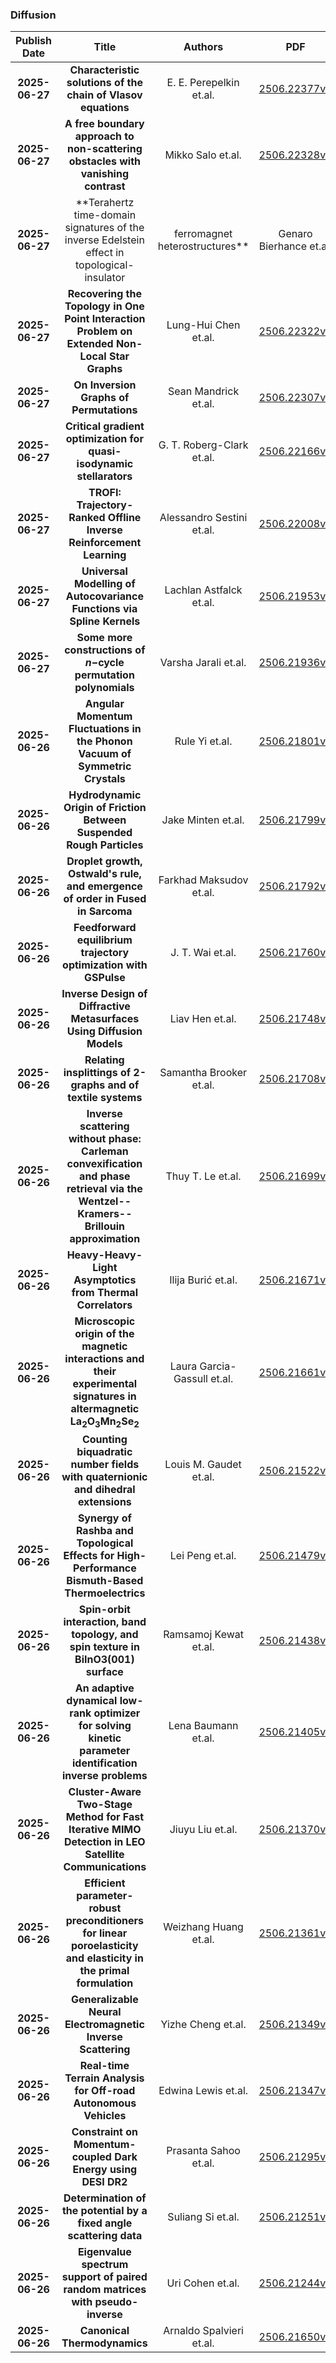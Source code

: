 
### Diffusion
|Publish Date|Title|Authors|PDF|Code|
| :---: | :---: | :---: | :---: | :---: |
|**2025-06-27**|**Characteristic solutions of the chain of Vlasov equations**|E. E. Perepelkin et.al.|[2506.22377v1](http://arxiv.org/abs/2506.22377v1)|null|
|**2025-06-27**|**A free boundary approach to non-scattering obstacles with vanishing contrast**|Mikko Salo et.al.|[2506.22328v1](http://arxiv.org/abs/2506.22328v1)|null|
|**2025-06-27**|**Terahertz time-domain signatures of the inverse Edelstein effect in topological-insulator|ferromagnet heterostructures**|Genaro Bierhance et.al.|[2506.22327v1](http://arxiv.org/abs/2506.22327v1)|null|
|**2025-06-27**|**Recovering the Topology in One Point Interaction Problem on Extended Non-Local Star Graphs**|Lung-Hui Chen et.al.|[2506.22322v1](http://arxiv.org/abs/2506.22322v1)|null|
|**2025-06-27**|**On Inversion Graphs of Permutations**|Sean Mandrick et.al.|[2506.22307v1](http://arxiv.org/abs/2506.22307v1)|null|
|**2025-06-27**|**Critical gradient optimization for quasi-isodynamic stellarators**|G. T. Roberg-Clark et.al.|[2506.22166v1](http://arxiv.org/abs/2506.22166v1)|null|
|**2025-06-27**|**TROFI: Trajectory-Ranked Offline Inverse Reinforcement Learning**|Alessandro Sestini et.al.|[2506.22008v1](http://arxiv.org/abs/2506.22008v1)|null|
|**2025-06-27**|**Universal Modelling of Autocovariance Functions via Spline Kernels**|Lachlan Astfalck et.al.|[2506.21953v1](http://arxiv.org/abs/2506.21953v1)|null|
|**2025-06-27**|**Some more constructions of $n-$cycle permutation polynomials**|Varsha Jarali et.al.|[2506.21936v1](http://arxiv.org/abs/2506.21936v1)|null|
|**2025-06-26**|**Angular Momentum Fluctuations in the Phonon Vacuum of Symmetric Crystals**|Rule Yi et.al.|[2506.21801v1](http://arxiv.org/abs/2506.21801v1)|null|
|**2025-06-26**|**Hydrodynamic Origin of Friction Between Suspended Rough Particles**|Jake Minten et.al.|[2506.21799v1](http://arxiv.org/abs/2506.21799v1)|null|
|**2025-06-26**|**Droplet growth, Ostwald's rule, and emergence of order in Fused in Sarcoma**|Farkhad Maksudov et.al.|[2506.21792v1](http://arxiv.org/abs/2506.21792v1)|null|
|**2025-06-26**|**Feedforward equilibrium trajectory optimization with GSPulse**|J. T. Wai et.al.|[2506.21760v1](http://arxiv.org/abs/2506.21760v1)|null|
|**2025-06-26**|**Inverse Design of Diffractive Metasurfaces Using Diffusion Models**|Liav Hen et.al.|[2506.21748v1](http://arxiv.org/abs/2506.21748v1)|null|
|**2025-06-26**|**Relating insplittings of 2-graphs and of textile systems**|Samantha Brooker et.al.|[2506.21708v1](http://arxiv.org/abs/2506.21708v1)|null|
|**2025-06-26**|**Inverse scattering without phase: Carleman convexification and phase retrieval via the Wentzel--Kramers--Brillouin approximation**|Thuy T. Le et.al.|[2506.21699v1](http://arxiv.org/abs/2506.21699v1)|null|
|**2025-06-26**|**Heavy-Heavy-Light Asymptotics from Thermal Correlators**|Ilija Burić et.al.|[2506.21671v1](http://arxiv.org/abs/2506.21671v1)|null|
|**2025-06-26**|**Microscopic origin of the magnetic interactions and their experimental signatures in altermagnetic La$_2$O$_3$Mn$_2$Se$_2$**|Laura Garcia-Gassull et.al.|[2506.21661v1](http://arxiv.org/abs/2506.21661v1)|null|
|**2025-06-26**|**Counting biquadratic number fields with quaternionic and dihedral extensions**|Louis M. Gaudet et.al.|[2506.21522v1](http://arxiv.org/abs/2506.21522v1)|null|
|**2025-06-26**|**Synergy of Rashba and Topological Effects for High-Performance Bismuth-Based Thermoelectrics**|Lei Peng et.al.|[2506.21479v1](http://arxiv.org/abs/2506.21479v1)|null|
|**2025-06-26**|**Spin-orbit interaction, band topology, and spin texture in BiInO3(001) surface**|Ramsamoj Kewat et.al.|[2506.21438v1](http://arxiv.org/abs/2506.21438v1)|null|
|**2025-06-26**|**An adaptive dynamical low-rank optimizer for solving kinetic parameter identification inverse problems**|Lena Baumann et.al.|[2506.21405v1](http://arxiv.org/abs/2506.21405v1)|null|
|**2025-06-26**|**Cluster-Aware Two-Stage Method for Fast Iterative MIMO Detection in LEO Satellite Communications**|Jiuyu Liu et.al.|[2506.21370v1](http://arxiv.org/abs/2506.21370v1)|null|
|**2025-06-26**|**Efficient parameter-robust preconditioners for linear poroelasticity and elasticity in the primal formulation**|Weizhang Huang et.al.|[2506.21361v1](http://arxiv.org/abs/2506.21361v1)|null|
|**2025-06-26**|**Generalizable Neural Electromagnetic Inverse Scattering**|Yizhe Cheng et.al.|[2506.21349v1](http://arxiv.org/abs/2506.21349v1)|null|
|**2025-06-26**|**Real-time Terrain Analysis for Off-road Autonomous Vehicles**|Edwina Lewis et.al.|[2506.21347v1](http://arxiv.org/abs/2506.21347v1)|null|
|**2025-06-26**|**Constraint on Momentum-coupled Dark Energy using DESI DR2**|Prasanta Sahoo et.al.|[2506.21295v1](http://arxiv.org/abs/2506.21295v1)|null|
|**2025-06-26**|**Determination of the potential by a fixed angle scattering data**|Suliang Si et.al.|[2506.21251v1](http://arxiv.org/abs/2506.21251v1)|null|
|**2025-06-26**|**Eigenvalue spectrum support of paired random matrices with pseudo-inverse**|Uri Cohen et.al.|[2506.21244v2](http://arxiv.org/abs/2506.21244v2)|null|
|**2025-06-26**|**Canonical Thermodynamics**|Arnaldo Spalvieri et.al.|[2506.21650v2](http://arxiv.org/abs/2506.21650v2)|null|
